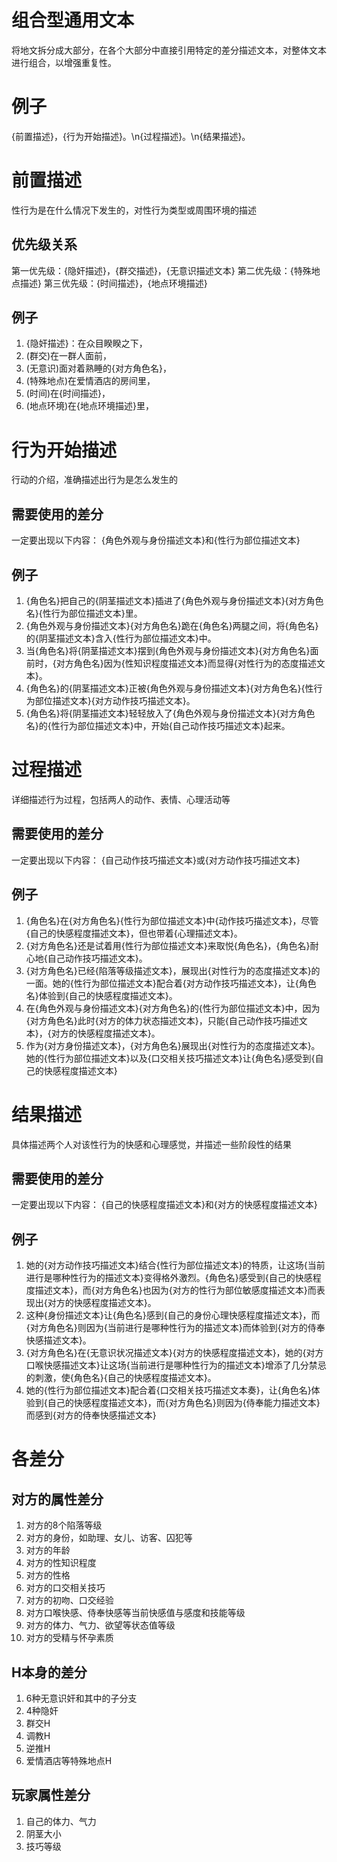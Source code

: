 # 组合型通用文本
将地文拆分成大部分，在各个大部分中直接引用特定的差分描述文本，对整体文本进行组合，以增强重复性。

# 例子
{前置描述}，{行为开始描述}。\n{过程描述}。\n{结果描述}。

# 前置描述
性行为是在什么情况下发生的，对性行为类型或周围环境的描述
## 优先级关系
第一优先级：{隐奸描述}，{群交描述}，{无意识描述文本}
第二优先级：{特殊地点描述}
第三优先级：{时间描述}，{地点环境描述}
## 例子
1. {隐奸描述}：在众目睽睽之下，
2. (群交)在一群人面前，
3. (无意识)面对着熟睡的{对方角色名}，
4. (特殊地点)在爱情酒店的房间里，
5. (时间)在{时间描述}，
6. (地点环境)在{地点环境描述}里，

# 行为开始描述
行动的介绍，准确描述出行为是怎么发生的
## 需要使用的差分
一定要出现以下内容：
{角色外观与身份描述文本}和{性行为部位描述文本}
## 例子
1. {角色名}把自己的{阴茎描述文本}插进了{角色外观与身份描述文本}{对方角色名}{性行为部位描述文本}里。
2. {角色外观与身份描述文本}{对方角色名}跪在{角色名}两腿之间，将{角色名}的{阴茎描述文本}含入{性行为部位描述文本}中。
3. 当{角色名}将{阴茎描述文本}摆到{角色外观与身份描述文本}{对方角色名}面前时，{对方角色名}因为{性知识程度描述文本}而显得{对性行为的态度描述文本}。
4. {角色名}的{阴茎描述文本}正被{角色外观与身份描述文本}{对方角色名}{性行为部位描述文本}{对方动作技巧描述文本}。
5. {角色名}将{阴茎描述文本}轻轻放入了{角色外观与身份描述文本}{对方角色名}的{性行为部位描述文本}中，开始{自己动作技巧描述文本}起来。

# 过程描述
详细描述行为过程，包括两人的动作、表情、心理活动等
## 需要使用的差分
一定要出现以下内容：
{自己动作技巧描述文本}或{对方动作技巧描述文本}
## 例子
1. {角色名}在{对方角色名}{性行为部位描述文本}中{动作技巧描述文本}，尽管{自己的快感程度描述文本}，但也带着{心理描述文本}。
2. {对方角色名}还是试着用{性行为部位描述文本}来取悦{角色名}，{角色名}耐心地{自己动作技巧描述文本}。
3. {对方角色名}已经{陷落等级描述文本}，展现出{对性行为的态度描述文本}的一面。她的{性行为部位描述文本}配合着{对方动作技巧描述文本}，让{角色名}体验到{自己的快感程度描述文本}。
4. 在{角色外观与身份描述文本}{对方角色名}的{性行为部位描述文本}中，因为{对方角色名}此时{对方的体力状态描述文本}，只能{自己动作技巧描述文本}，{对方的快感程度描述文本}。
5. 作为{对方身份描述文本}，{对方角色名}展现出{对性行为的态度描述文本}。她的{性行为部位描述文本}以及{口交相关技巧描述文本}让{角色名}感受到{自己的快感程度描述文本}

# 结果描述
具体描述两个人对该性行为的快感和心理感觉，并描述一些阶段性的结果
## 需要使用的差分
一定要出现以下内容：
{自己的快感程度描述文本}和{对方的快感程度描述文本}
## 例子
1. 她的{对方动作技巧描述文本}结合{性行为部位描述文本}的特质，让这场{当前进行是哪种性行为的描述文本}变得格外激烈。{角色名}感受到{自己的快感程度描述文本}，而{对方角色名}也因为{对方的性行为部位敏感度描述文本}而表现出{对方的快感程度描述文本}。
2. 这种{身份描述文本}让{角色名}感到{自己的身份心理快感程度描述文本}，而{对方角色名}则因为{当前进行是哪种性行为的描述文本}而体验到{对方的侍奉快感描述文本}。
3. {对方角色名}在{无意识状况描述文本}{对方的快感程度描述文本}，她的{对方口喉快感描述文本}让这场{当前进行是哪种性行为的描述文本}增添了几分禁忌的刺激，使{角色名}{自己的快感程度描述文本}。
4. 她的{性行为部位描述文本}配合着{口交相关技巧描述文本奏}，让{角色名}体验到{自己的快感程度描述文本}，而{对方角色名}则因为{侍奉能力描述文本}而感到{对方的侍奉快感描述文本}

# 各差分

## 对方的属性差分
1. 对方的8个陷落等级
2. 对方的身份，如助理、女儿、访客、囚犯等
3. 对方的年龄
4. 对方的性知识程度
5. 对方的性格
6. 对方的口交相关技巧
7. 对方的初吻、口交经验
8. 对方口喉快感、侍奉快感等当前快感值与感度和技能等级
9. 对方的体力、气力、欲望等状态值等级
10. 对方的受精与怀孕素质

## H本身的差分
1. 6种无意识奸和其中的子分支
2. 4种隐奸
3. 群交H
4. 调教H
5. 逆推H
6. 爱情酒店等特殊地点H

## 玩家属性差分
1. 自己的体力、气力
2. 阴茎大小
3. 技巧等级
